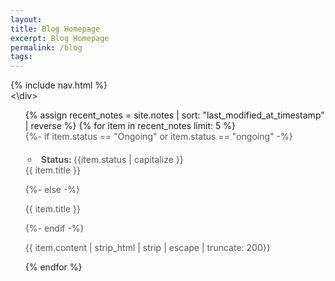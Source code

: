 ```yaml
---
layout: 
title: Blog Homepage
excerpt: Blog Homepage
permalink: /blog
tags:
---
```

<div id = "sidebar">
	<nav>{% include nav.html %}</nav>
<\div>

<div class = "display">
	<ul>
	  {% assign recent_notes = site.notes | sort: "last_modified_at_timestamp" | reverse %}
	  {% for item in recent_notes limit: 5 %}
	    <div class="feed-title-excerpt-block disable-select" data-url="{{site.url}}{{item.url}}">
	            <a href="{{ item.url }}" style="text-decoration: none; color: #555555;">
	            {%- if item.status == "Ongoing" or item.status == "ongoing" -%}
	                <ul style="padding-left: 20px; margin-top: 20px;" class="tags">
	                    <li style="padding: 0 5px; border-radius: 10px;" class="tag"><b>Status: </b>{{item.status | capitalize }}</li>
	                </ul>
	                <p style="margin-top: 0px;" class="feed-title">{{ item.title }}</p>
	            {%- else -%}
	                <p class="feed-title">{{ item.title }}</p>
	            {%- endif -%}
	                <p class="feed-excerpt">{{ item.content | strip_html | strip | escape | truncate: 200}}</p>
	            </a>
	        </div>
	  {% endfor %}
	</ul>
</div>

<style>
	.sidebar {
		height: 100%;
		width: 200px;
		position: fixed;
		z-index: 1;
		top: 0;
		left: 0;
		background-color: #98bd95;
		overflow-x: hidden;
		padding-top: 10px;
	}
	.main {
		margin-left: 200px;
	}
</style>